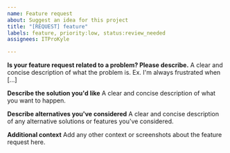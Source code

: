 ```yaml
---
name: Feature request
about: Suggest an idea for this project
title: "[REQUEST] feature"
labels: feature, priority:low, status:review_needed
assignees: ITProKyle

---
```


**Is your feature request related to a problem? Please describe.**
A clear and concise description of what the problem is. Ex. I'm always frustrated when [...]

**Describe the solution you'd like**
A clear and concise description of what you want to happen.

**Describe alternatives you've considered**
A clear and concise description of any alternative solutions or features you've considered.

**Additional context**
Add any other context or screenshots about the feature request here.
